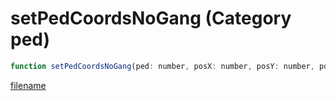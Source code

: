 # setPedCoordsNoGang (Category ped)

```js
function setPedCoordsNoGang(ped: number, posX: number, posY: number, posZ: number): void
```

[filename](setPedCoordsNoGang_m.md ':include')